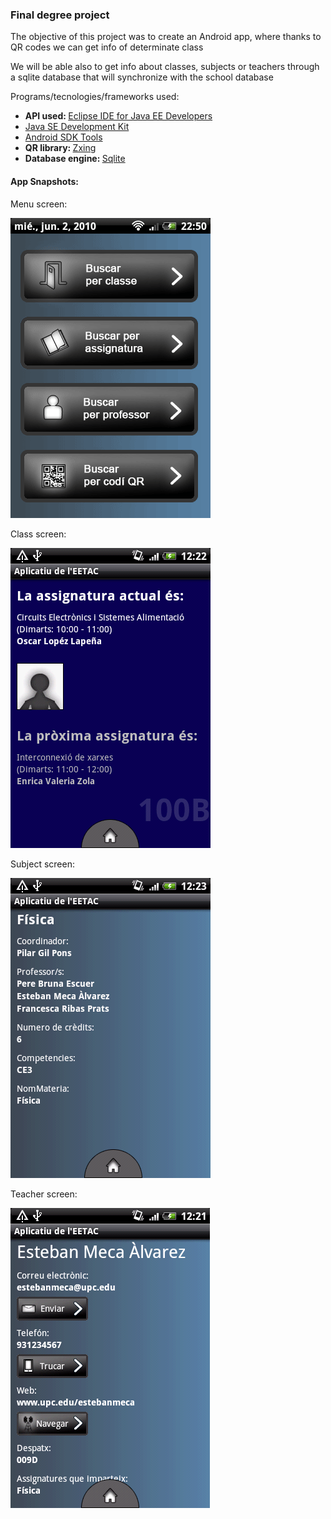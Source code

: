 <h3>Final degree project</h3>

<p>The objective of this project was to create an Android app, where thanks to QR codes we can get info of determinate class</p>

<p>We will be able also to get info about classes, subjects or teachers through a sqlite database that will synchronize with the school database</p>

<p>Programs/tecnologies/frameworks used:</p>

<ul>
  <li><strong>API used: </strong> <a href="https://www.eclipse.org/downloads/">Eclipse IDE for Java EE Developers</a></li>
  <li><a href="http://www.oracle.com/technetwork/java/javase/downloads/jdk8-downloads-2133151.html">Java SE Development Kit</a></li>
  <li><a href="http://developer.android.com/sdk/index.html">Android SDK Tools</a></li>
  <li><strong>QR library: </strong><a href="https://github.com/zxing/zxing">Zxing</a></li>
  <li><strong>Database engine: </strong><a href="http://developer.android.com/reference/android/database/sqlite/SQLiteDatabase.html">Sqlite</a></li>
</ul>

<h4>App Snapshots:</h4>

<p>Menu screen:</p>
<img src="https://github.com/Trifit/TFC/blob/master/imatges%20del%20informe/main.png"/>

<p>Class screen:</p>
<img src="https://github.com/Trifit/TFC/blob/master/imatges%20del%20informe/clase.png"/>

<p>Subject screen:</p>
<img src="https://github.com/Trifit/TFC/blob/master/imatges%20del%20informe/assignatura.png"/>

<p>Teacher screen:</p>
<img src="https://github.com/Trifit/TFC/blob/master/imatges%20del%20informe/profe.png"/>
